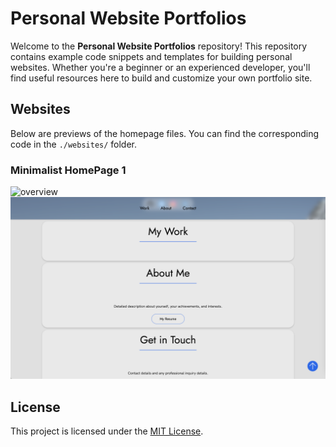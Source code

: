 # Personal Website Portfolios

Welcome to the **Personal Website Portfolios** repository! This repository contains example code snippets and templates for building personal websites. Whether you're a beginner or an experienced developer, you'll find useful resources here to build and customize your own portfolio site.

## Websites
Below are previews of the homepage files. You can find the corresponding code in the `./websites/` folder.

### Minimalist HomePage 1
![overview](./assets/minimalist_homepage_1_1.png)
![sectoons](./assets/minimalist_homepage_1_2.png)

## License

This project is licensed under the [MIT License](./LICENSE).
